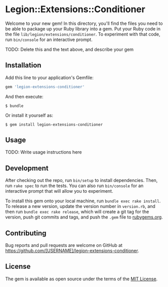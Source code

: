 # Legion::Extensions::Conditioner

Welcome to your new gem! In this directory, you'll find the files you need to be able to package up your Ruby library into a gem. Put your Ruby code in the file `lib/legion/extensions/conditioner`. To experiment with that code, run `bin/console` for an interactive prompt.

TODO: Delete this and the text above, and describe your gem

## Installation

Add this line to your application's Gemfile:

```ruby
gem 'legion-extensions-conditioner'
```

And then execute:

    $ bundle

Or install it yourself as:

    $ gem install legion-extensions-conditioner

## Usage

TODO: Write usage instructions here

## Development

After checking out the repo, run `bin/setup` to install dependencies. Then, run `rake spec` to run the tests. You can also run `bin/console` for an interactive prompt that will allow you to experiment.

To install this gem onto your local machine, run `bundle exec rake install`. To release a new version, update the version number in `version.rb`, and then run `bundle exec rake release`, which will create a git tag for the version, push git commits and tags, and push the `.gem` file to [rubygems.org](https://rubygems.org).

## Contributing

Bug reports and pull requests are welcome on GitHub at https://github.com/[USERNAME]/legion-extensions-conditioner.

## License

The gem is available as open source under the terms of the [MIT License](https://opensource.org/licenses/MIT).
